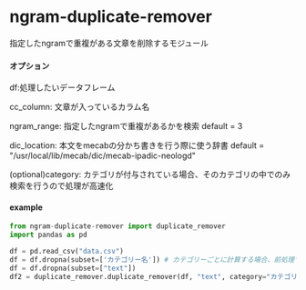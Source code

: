 # ngram-duplicate-remover
指定したngramで重複がある文章を削除するモジュール

#### オプション
df:処理したいデータフレーム

cc_column: 文章が入っているカラム名

ngram_range: 指定したngramで重複があるかを検索 default = 3

dic_location: 本文をmecabの分かち書きを行う際に使う辞書 default = "/usr/local/lib/mecab/dic/mecab-ipadic-neologd"

(optional)category: カテゴリが付与されている場合、そのカテゴリの中でのみ検索を行うので処理が高速化

#### example

```python  
from ngram-duplicate-remover import duplicate_remover
import pandas as pd                                                              

df = pd.read_csv("data.csv")     
df = df.dropna(subset=['カテゴリー名']) # カテゴリーごとに計算する場合、前処理でカテゴリーの欠損値を削除しておいてください
df = df.dropna(subset=["text"])
df2 = duplicate_remover.duplicate_remover(df, "text", category="カテゴリー名", ngram_range=3) # 重複のなくなったデータフレームを返却
```
